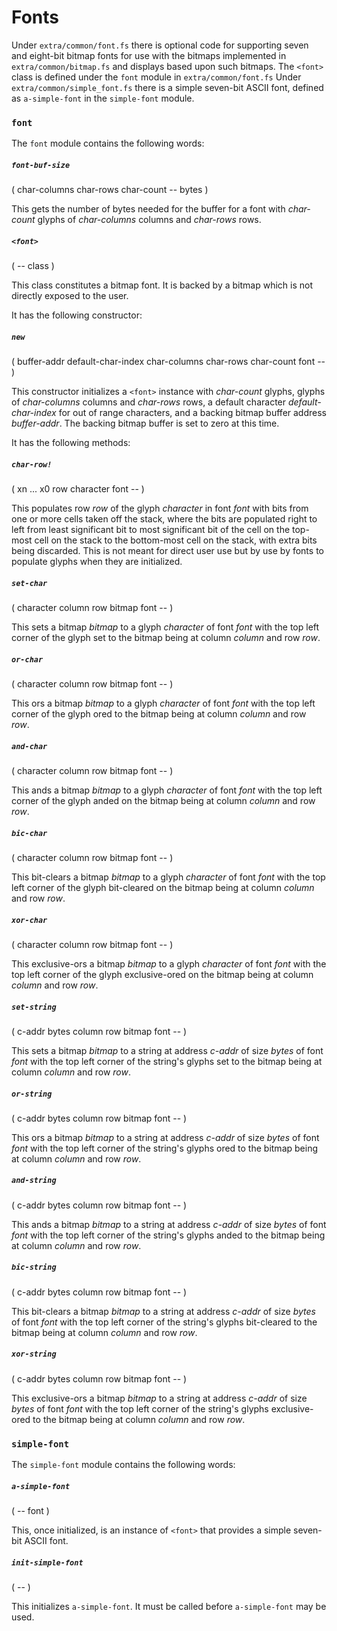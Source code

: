 # Fonts

Under `extra/common/font.fs` there is optional code for supporting seven and eight-bit bitmap fonts for use with the bitmaps implemented in `extra/common/bitmap.fs` and displays based upon such bitmaps. The `<font>` class is defined under the `font` module in `extra/common/font.fs` Under `extra/common/simple_font.fs` there is a simple seven-bit ASCII font, defined as `a-simple-font` in the `simple-font` module.

### `font`

The `font` module contains the following words:

##### `font-buf-size`
( char-columns char-rows char-count -- bytes )

This gets the number of bytes needed for the buffer for a font with *char-count* glyphs of *char-columns* columns and *char-rows* rows.

##### `<font>`
( -- class )

This class constitutes a bitmap font. It is backed by a bitmap which is not directly exposed to the user.

It has the following constructor:

##### `new`
( buffer-addr default-char-index char-columns char-rows char-count font -- )

This constructor initializes a `<font>` instance with *char-count* glyphs, glyphs of *char-columns* columns and *char-rows* rows, a default character *default-char-index* for out of range characters, and a backing bitmap buffer address *buffer-addr*. The backing bitmap buffer is set to zero at this time.

It has the following methods:

##### `char-row!`
( xn ... x0 row character font -- )

This populates row *row* of the glyph *character* in font *font* with bits from one or more cells taken off the stack, where the bits are populated right to left from least significant bit to most significant bit of the cell on the top-most cell on the stack to the bottom-most cell on the stack, with extra bits being discarded. This is not meant for direct user use but by use by fonts to populate glyphs when they are initialized.

##### `set-char`
( character column row bitmap font -- )

This sets a bitmap *bitmap* to a glyph *character* of font *font* with the top left corner of the glyph set to the bitmap being at column *column* and row *row*.

##### `or-char`
( character column row bitmap font -- )

This ors a bitmap *bitmap* to a glyph *character* of font *font* with the top left corner of the glyph ored to the bitmap being at column *column* and row *row*.

##### `and-char`
( character column row bitmap font -- )

This ands a bitmap *bitmap* to a glyph *character* of font *font* with the top left corner of the glyph anded on the bitmap being at column *column* and row *row*.

##### `bic-char`
( character column row bitmap font -- )

This bit-clears a bitmap *bitmap* to a glyph *character* of font *font* with the top left corner of the glyph bit-cleared on the bitmap being at column *column* and row *row*.

##### `xor-char`
( character column row bitmap font -- )

This exclusive-ors a bitmap *bitmap* to a glyph *character* of font *font* with the top left corner of the glyph exclusive-ored on the bitmap being at column *column* and row *row*.

##### `set-string`
( c-addr bytes column row bitmap font -- )

This sets a bitmap *bitmap* to a string at address *c-addr* of size *bytes* of font *font* with the top left corner of the string's glyphs set to the bitmap being at column *column* and row *row*.

##### `or-string`
( c-addr bytes column row bitmap font -- )

This ors a bitmap *bitmap* to a string at address *c-addr* of size *bytes* of font *font* with the top left corner of the string's glyphs ored to the bitmap being at column *column* and row *row*.

##### `and-string`
( c-addr bytes column row bitmap font -- )

This ands a bitmap *bitmap* to a string at address *c-addr* of size *bytes* of font *font* with the top left corner of the string's glyphs anded to the bitmap being at column *column* and row *row*.

##### `bic-string`
( c-addr bytes column row bitmap font -- )

This bit-clears a bitmap *bitmap* to a string at address *c-addr* of size *bytes* of font *font* with the top left corner of the string's glyphs bit-cleared to the bitmap being at column *column* and row *row*.

##### `xor-string`
( c-addr bytes column row bitmap font -- )

This exclusive-ors a bitmap *bitmap* to a string at address *c-addr* of size *bytes* of font *font* with the top left corner of the string's glyphs exclusive-ored to the bitmap being at column *column* and row *row*.

### `simple-font`

The `simple-font` module contains the following words:

##### `a-simple-font`
( -- font )

This, once initialized, is an instance of `<font>` that provides a simple seven-bit ASCII font.

##### `init-simple-font`
( -- )

This initializes `a-simple-font`. It must be called before `a-simple-font` may be used.

